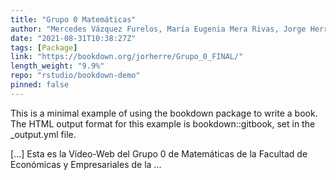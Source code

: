 ```yaml
---
title: "Grupo 0 Matemáticas"
author: "Mercedes Vázquez Furelos, María Eugenia Mera Rivas, Jorge Herrera de la Cruz"
date: "2021-08-31T10:38:27Z"
tags: [Package]
link: "https://bookdown.org/jorherre/Grupo_0_FINAL/"
length_weight: "9.9%"
repo: "rstudio/bookdown-demo"
pinned: false
---
```


<p>This is a minimal example of using the bookdown package to write a book.
The HTML output format for this example is bookdown::gitbook,
set in the _output.yml file.</p> [...] Esta es la Vídeo-Web del Grupo 0 de Matemáticas de la Facultad de Económicas y Empresariales de la ...
